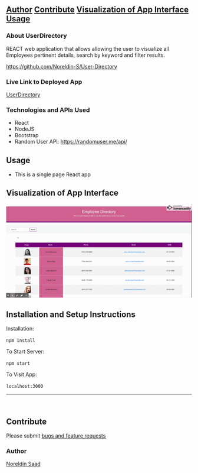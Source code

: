 [Author](#author)
[Contribute](#contribute)
[Visualization of App Interface](#visualization-of-app-interface)
[Usage](#usage)
---

### About UserDirectory

REACT web application that allows allowing the user to visualize all Employees pertinent details, search by keyword and filter results.

https://github.com/Noreldin-S/User-Directory

### Live Link to Deployed App

[UserDirectory](https://emplodir.herokuapp.com/)

### Technologies and APIs Used

- React
- NodeJS
- Bootstrap
- Random User API: https://randomuser.me/api/

## Usage

- This is a single page React app

## Visualization of App Interface

![NightIn visualization](./public/React-App.gif)

## Installation and Setup Instructions

Installation:

`npm install`  

To Start Server:

`npm start`  

To Visit App:

`localhost:3000`  

---
​

## Contribute

Please submit [bugs and feature requests](https://github.com/Noreldin-S/User-Directory/issues/)



### Author

[Noreldin Saad](https://github.com/Noreldin-S/)

